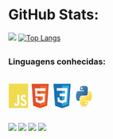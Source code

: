 # GitHub Stats:
![](https://github-readme-stats.vercel.app/api?username=Cleiton-Araujo-D-Silva&theme=dracula&hide_border=true&include_all_commits=true&count_private=false&show_icons=true)
[![Top Langs](https://github-readme-stats.vercel.app/api/top-langs/?username=Cleiton-Araujo-D-Silva&layout=donut&theme=dracula&hide_border=true)](https://github.com/anuraghazra/github-readme-stats)
##
### Linguagens conhecidas: 
<div style="display: inline_block"><br>
  <img align="center" alt="Rafa-Js" height="50" width="40"src="https://raw.githubusercontent.com/devicons/devicon/master/icons/javascript/javascript-plain.svg">
  <img align="center" alt="Rafa-HTML" height="50" width="40" src="https://raw.githubusercontent.com/devicons/devicon/master/icons/html5/html5-original.svg">
  <img align="center" alt="Rafa-CSS" height="50" width="40" src="https://raw.githubusercontent.com/devicons/devicon/master/icons/css3/css3-original.svg">
  <img align="center" alt="Rafa-Python" height="50" width="40" src="https://raw.githubusercontent.com/devicons/devicon/master/icons/python/python-original.svg">
</div>

##

<div> 
  <a href="https://www.instagram.com/cleiton_araujo93/" target="_blank"><img src="https://img.shields.io/badge/-Instagram-%23E4405F?style=for-the-badge&logo=instagram&logoColor=white" target="_blank"></a>
  <a href = "mailto:cleitonaraujo1311@gmail.com"><img src="https://img.shields.io/badge/-Gmail-%23333?style=for-the-badge&logo=gmail&logoColor=white" target="_blank"></a>
  <a href="https://www.linkedin.com/in/cleiton-araujo-da-silva-8a405b2aa/" target="_blank"><img src="https://img.shields.io/badge/-LinkedIn-%230077B5?style=for-the-badge&logo=linkedin&logoColor=white" target="_blank"></a>
  <a href="https://api.whatsapp.com/send?phone=5581994591159"><img src="https://img.shields.io/badge/WhatsApp-25D366?style=for-the-badge&logo=whatsapp&logoColor=white" target="_blank"></a> 
  
</div>
